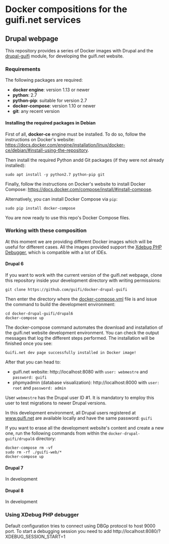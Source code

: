 # Docker compositions for the guifi.net services

## Drupal webpage
This repository provides a series of Docker images with Drupal and the [drupal-guifi](https://github.com/guifi/drupal-guifi) module, for developing the guifi.net website.

### Requirements

The following packages are required:
- **docker engine**: version 1.13 or newer
- **python**: 2.7
- **python-pip**: suitable for version 2.7
- **docker-compose**: version 1.10 or newer
- **git**: any recent version

#### Installing the required packages in Debian

First of all, **docker-ce** engine must be installed. To do so, follow the instructions on Docker's website: https://docs.docker.com/engine/installation/linux/docker-ce/debian/#install-using-the-repository.

Then install the required Python andd Git packages (if they were not already installed):

```
sudo apt install -y python2.7 python-pip git
```

Finally, follow the instructions on Docker's website to install Docker Compose: https://docs.docker.com/compose/install/#install-compose.

Alternatively, you can install Docker Compose via `pip`:

```
sudo pip install docker-compose
```

You are now ready to use this repo's Docker Compose files.

### Working with these composition

At this moment we are providing different Docker images which will be useful for different cases. All the images provided support the [Xdebug PHP Debugger](https://xdebug.org/), which is compatible with a lot of IDEs.

#### Drupal 6
If you want to work with the current version of the guifi.net webpage, clone this repository inside your development directory with writing permissions:

```
git clone https://github.com/guifi/docker-drupal-guifi
```

Then enter the directory where the [docker-compose.yml](./drupal6/docker-compose.yml) file is and issue the command to build the development environment:

```
cd docker-drupal-guifi/drupal6
docker-compose up
```

The docker-compose command automates the download and installation of the guifi.net website development environment. You can check the output messages that log the different steps performed. The installation will be finished once you see:

```
Guifi.net dev page successfully installed in Docker image!
```

After that you can head to:
- guifi.net website: http://localhost:8080 with `user: webmestre` and `password: guifi`
- phpmyadmin (database visualization): http://localhost:8000 with `user: root` and `password: admin`

User `webmestre` has the Drupal user ID #1. It is mandatory to employ this user to test migrations to newer Drupal versions.

In this development environment, all Drupal users registered at www.guifi.net are available locally and have the same password: `guifi`

If you want to erase all the development website's content and create a new one, run the following commands from within the `docker-drupal-guifi/drupal6` directory:

```
docker-compose rm -vf
sudo rm -rf ./guifi-web/*
docker-compose up
```

#### Drupal 7
In development

#### Drupal 8
In development

### Using XDebug PHP debugger
Default configuration tries to connect using DBGp protocol to host 9000 port. To start a debugging session you need to add http://localhost:8080/?XDEBUG_SESSION_START=1
